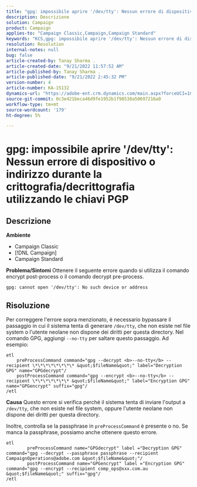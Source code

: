 ```yaml
---
title: "gpg: impossibile aprire '/dev/tty': Nessun errore di dispositivo o indirizzo durante la crittografia/decrittografia utilizzando le chiavi PGP"
description: Descrizione
solution: Campaign
product: Campaign
applies-to: "Campaign Classic,Campaign,Campaign Standard"
keywords: "KCS,gpg: impossibile aprire '/dev/tty': Nessun errore di dispositivo o indirizzo durante la crittografia/decrittografia utilizzando le chiavi PGP"
resolution: Resolution
internal-notes: null
bug: false
article-created-by: Tanay Sharma .
article-created-date: "9/21/2022 11:57:52 AM"
article-published-by: Tanay Sharma .
article-published-date: "9/21/2022 2:45:32 PM"
version-number: 4
article-number: KA-15132
dynamics-url: "https://adobe-ent.crm.dynamics.com/main.aspx?forceUCI=1&pagetype=entityrecord&etn=knowledgearticle&id=16788499-a439-ed11-9db1-002248086735"
source-git-commit: 0c3e421beca46d9fe1952b1f98538a50697216a0
workflow-type: tm+mt
source-wordcount: '179'
ht-degree: 5%

---
```


# gpg: impossibile aprire &#39;/dev/tty&#39;: Nessun errore di dispositivo o indirizzo durante la crittografia/decrittografia utilizzando le chiavi PGP

## Descrizione

<b>Ambiente</b>
- Campaign Classic
- [!DNL Campaign]
- Campaign Standard



<b>Problema/Sintomi</b>
Ottenere il seguente errore quando si utilizza il comando encrypt post-process o il comando decrypt pre-process.


```
gpg: cannot open '/dev/tty': No such device or address
```





## Risoluzione


Per correggere l&#39;errore sopra menzionato, è necessario bypassare il passaggio in cui il sistema tenta di generare `/dev/tty`, che non esiste nel file system o l&#39;utente neolane non dispone dei diritti per questa directory. Nel comando GPG, aggiungi `--no-tty` per saltare questo passaggio. Ad esempio:


```
etl
    preProcessCommand command="gpg --decrypt <b>--no-tty</b> --recipient \*\*\*\*\*\*\*\* &quot;$fileName&quot;" label="Decryption GPG" name="GPGdecrypt"/
    postProcessCommand command="gpg --encrypt <b>--no-tty</b> --recipient \*\*\*\*\*\*\* &quot;$fileName&quot;" label="Encryption GPG" name="GPGencrypt" suffix="gpg"/
/etl
```

<b>Causa</b>
Questo errore si verifica perché il sistema tenta di inviare l&#39;output a `/dev/tty`, che non esiste nel file system, oppure l&#39;utente neolane non dispone dei diritti per questa directory.

Inoltre, controlla se la passphrase in `preProcessCommand` è presente o no. Se manca la passphrase, possiamo anche ottenere questo errore.


```
etl
        preProcessCommand name="GPGdecrypt" label ="Decryption GPG" command="gpg --decrypt --passphrase passphrase --recipient CampaignOperations@adobe.com &quot;$fileName&quot;"/
        postProcessCommand name="GPGencrypt" label ="Encryption GPG" command="gpg --encrypt --recipient comp_ops@xxx.com.au &quot;$fileName&quot;" suffix="gpg"/
/etl
```

